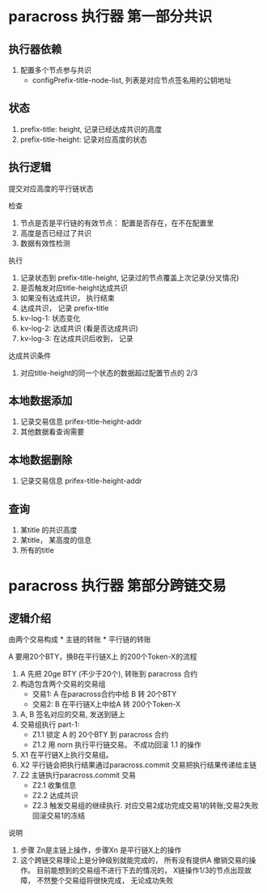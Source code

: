 # paracross 执行器 第一部分共识

## 执行器依赖

 1. 配置多个节点参与共识
    * configPrefix-title-node-list, 列表是对应节点签名用的公钥地址

## 状态
 1. prefix-title: height, 记录已经达成共识的高度
 1. prefix-title-height: 记录对应高度的状态

## 执行逻辑

提交对应高度的平行链状态

检查
 1. 节点是否是平行链的有效节点： 配置是否存在，在不在配置里
 1. 高度是否已经过了共识
 1. 数据有效性检测

执行
 1. 记录状态到 prefix-title-height, 记录过的节点覆盖上次记录(分叉情况)
 1. 是否触发对应title-height达成共识
 1. 如果没有达成共识， 执行结束
 1. 达成共识， 记录 prefix-title
 1. kv-log-1: 状态变化
 1. kv-log-2: 达成共识 (看是否达成共识)
 1. kv-log-3: 在达成共识后收到， 记录

达成共识条件
 1. 对应title-height的同一个状态的数据超过配置节点的 2/3


## 本地数据添加
 1. 记录交易信息 prifex-title-height-addr
 1. 其他数据看查询需要

## 本地数据删除
 1. 记录交易信息 prifex-title-height-addr

## 查询
 1. 某title 的共识高度
 1. 某title， 某高度的信息
 1. 所有的title

# paracross 执行器 第部分跨链交易

## 逻辑介绍

由两个交易构成
    * 主链的转账
    * 平行链的转账

A 要用20个BTY，换B在平行链X上 的200个Token-X的流程
 1. A 先把 20ge BTY (不少于20个), 转账到 paracross 合约
 1. 构造包含两个交易的交易组
    * 交易1: A 在paracross合约中给 B 转 20个BTY 
    * 交易2: B 在平行链X上中给A 转 200个Token-X
 1. A, B 签名对应的交易, 发送到链上
 1. 交易组执行 part-1: 
    * Z1.1 锁定 A 的 20个BTY 到 paracross 合约
    * Z1.2 用 norn 执行平行链交易。 不成功回滚 1.1 的操作
 1. X1 在平行链X上执行交易组。
 1. X2 平行链会把执行结果通过paracross.commit 交易把执行结果传递给主链
 1. Z2 主链执行paracross.commit 交易
    * Z2.1 收集信息
    * Z2.2 达成共识
    * Z2.3 触发交易组的继续执行. 对应交易2成功完成交易1的转账;交易2失败回滚交易1的冻结

说明
 1. 步骤 Zn是主链上操作，步骤Xn 是平行链X上的操作
 1. 这个跨链交易理论上是分钟级别就能完成的， 所有没有提供A 撤销交易的操作。 目前能想到的交易组不进行下去的情况的， X链操作1/3的节点出现故障， 不然整个交易组将很快完成， 无论成功失败
